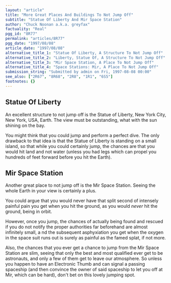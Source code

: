 ```yaml
---
layout: "article"
title: "More Great Places And Buildings To Not Jump Off"
subtitle: "Statue Of Liberty And Mir Space Station"
author: "Chuck Noonan a.k.a. greyfax"
factuality: "Real"
pgg_id: "8R77"
permalink: "articles/8R77"
pgg_date: "1997/08/08"
article_date: "1997/08/08"
alternative_title_1: "Statue Of Liberty, A Structure To Not Jump Off"
alternative_title_2: "Liberty, Statue Of, A Structure To Not Jump Off"
alternative_title_3: "Mir Space Station, A Place To Not Jump Off"
alternative_title_4: "Space Stations: Mir, A Place To Not Jump Off"
submission_string: "Submitted by admin on Fri, 1997-08-08 00:00"
see_also: ["2R67", "8R68", "2R8", "1R1", "6S5"]
footnotes: {}
---
```

<div>
<h2>Statue Of Liberty</h2>
<p>An excellent structure to not jump off is the Statue of Liberty, New York City, New York, USA, Earth. The view must be outstanding, what with the sun shining on the bay.</p>
<p>You might think that you could jump and perform a perfect dive. The only drawback to that idea is that the Statue of Liberty is standing on a small island, so that while you could certainly jump, the chances are that you would hit land and not water (unless you had legs which can propel you hundreds of feet forward before you hit the Earth).</p>
<h2>Mir Space Station</h2>
<p>Another great place to not jump off is the Mir Space Station. Seeing the whole Earth in your view is certainly a plus.</p>
<p>You could argue that you would never have that split second of intensely painful pain you get when you hit the ground, as you would <em>never</em> hit the ground, being in orbit.</p>
<p>However, once you jump, the chances of actually being found and rescued if you do not notify the proper authorities far beforehand are almost infinitely small, a nd the subsequent asphyxiation you get when the oxygen in the space suit runs out is surely as painful as the famed splat, if not more.</p>
<p>Also, the chances that you ever get a chance to jump from the Mir Space Station are slim, seeing that only the best and most qualified ever get to be astronauts, and only a few of them get to leave our atmosphere. So unless you happen to have an Electronic Thumb and can signal a passing spaceship (and then convince the owner of said spaceship to let you off at Mir, which can be hard), don't bet on this lovely jumping spot.</p>
</div>
